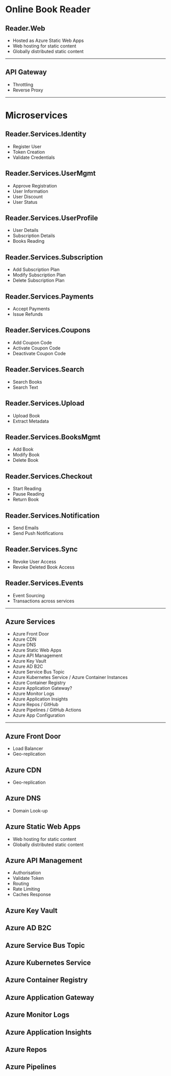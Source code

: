 # Online Book Reader

## Reader.Web

- Hosted as Azure Static Web Apps
- Web hosting for static content
- Globally distributed static content

---

## API Gateway

- Throttling
- Reverse Proxy

---

# Microservices

## Reader.Services.Identity

- Register User
- Token Creation
- Validate Credentials

## Reader.Services.UserMgmt

- Approve Registration
- User Information
- User Discount
- User Status

## Reader.Services.UserProfile

- User Details
- Subscription Details
- Books Reading

## Reader.Services.Subscription

- Add Subscription Plan
- Modify Subscription Plan
- Delete Subscription Plan

## Reader.Services.Payments
 
 - Accept Payments
 - Issue Refunds

## Reader.Services.Coupons

- Add Coupon Code
- Activate Coupon Code
- Deactivate Coupon Code

## Reader.Services.Search

- Search Books
- Search Text

## Reader.Services.Upload

- Upload Book
- Extract Metadata

## Reader.Services.BooksMgmt

 - Add Book
 - Modify Book
 - Delete Book

## Reader.Services.Checkout

- Start Reading
- Pause Reading
- Return Book

## Reader.Services.Notification

- Send Emails
- Send Push Notifications

## Reader.Services.Sync

- Revoke User Access
- Revoke Deleted Book Access

## Reader.Services.Events

- Event Sourcing
- Transactions across services

---

## Azure Services

- Azure Front Door
- Azure CDN
- Azure DNS
- Azure Static Web Apps
- Azure API Management
- Azure Key Vault
- Azure AD B2C
- Azure Service Bus Topic
- Azure Kubernetes Service / Azure Container Instances
- Azure Container Registry
- Azure Application Gateway?
- Azure Monitor Logs
- Azure Application Insights
- Azure Repos / GitHub
- Azure Pipelines / GitHub Actions
- Azure App Configuration

---

## Azure Front Door

- Load Balancer
- Geo-replication

## Azure CDN

- Geo-replication

## Azure DNS

- Domain Look-up

## Azure Static Web Apps

- Web hosting for static content
- Globally distributed static content

## Azure API Management

- Authorisation
- Validate Token
- Routing
- Rate Limiting
- Caches Response

## Azure Key Vault

## Azure AD B2C

## Azure Service Bus Topic

## Azure Kubernetes Service

## Azure Container Registry

## Azure Application Gateway

## Azure Monitor Logs

## Azure Application Insights

## Azure Repos

## Azure Pipelines